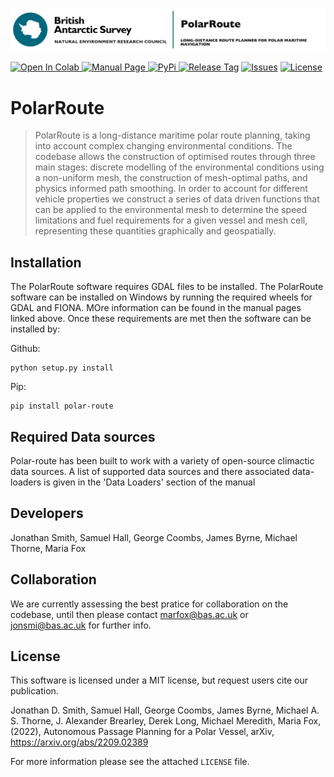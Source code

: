 ![](logo.jpg)

<a href="https://colab.research.google.com/drive/12D-CN10X7xAcXn_df0zNLHtdiiXxZVkz?usp=sharing"><img src="https://colab.research.google.com/assets/colab-badge.svg" alt="Open In Colab" alt="Colab">
<a href="https://antarctica.github.io/PolarRoute/"><img src="https://img.shields.io/badge/Manual%20-github.io%2FPolarRoute%2F-red" alt="Manual Page">
<a href="https://pypi.org/project/polar-route/"><img src="https://img.shields.io/pypi/v/polar-route" alt="PyPi">
<a href="https://github.com/antarctica/PolarRoute/tags"><img src="https://img.shields.io/github/v/tag/antarctica/PolarRoute" alt="Release Tag"></a>
<a href="https://github.com/antarctica/PolarRoute/issues"><img src="https://img.shields.io/github/issues/antarctica/PolarRoute" alt="Issues"></a>
<a href="https://github.com/antarctica/PolarRoute/blob/main/LICENSE"><img src="https://img.shields.io/github/license/antarctica/PolarRoute" alt="License"></a>

# PolarRoute
> PolarRoute is a long-distance maritime polar route planning, taking into account complex changing environmental conditions. The codebase allows the construction of optimised routes through three main stages: discrete modelling of the environmental conditions using a non-uniform mesh, the construction of mesh-optimal paths, and physics informed path smoothing. In order to account for different vehicle properties we construct a series of data driven functions that can be applied to the environmental mesh to determine the speed limitations and fuel requirements for a given vessel and mesh cell, representing these quantities graphically and geospatially.

## Installation
The PolarRoute software requires GDAL files to be installed. The PolarRoute software can be installed on Windows by running the required wheels for GDAL and FIONA. MOre information can be found in the manual pages linked above. Once these requirements are met then the software can be installed by:

Github:
```
python setup.py install
```

 Pip: 
```
pip install polar-route
```

## Required Data sources
Polar-route has been built to work with a variety of open-source climactic data sources. 
A list of supported data sources and there associated data-loaders is given in the 
'Data Loaders' section of the manual

## Developers
Jonathan Smith, Samuel Hall, George Coombs, James Byrne,  Michael Thorne, Maria Fox

## Collaboration
We are currently assessing the best pratice for collaboration on the codebase, until then please contact [marfox@bas.ac.uk](marfox@bas.ac.uk) or [jonsmi@bas.ac.uk](jonsmi@bas.ac.uk) for further info.


## License
This software is licensed under a MIT license, but request users cite our publication.  

Jonathan D. Smith, Samuel Hall, George Coombs, James Byrne, Michael A. S. Thorne,  J. Alexander Brearley, Derek Long, Michael Meredith, Maria Fox,  (2022), Autonomous Passage Planning for a Polar Vessel, arXiv, https://arxiv.org/abs/2209.02389

For more information please see the attached ``LICENSE`` file. 

[version]: https://img.shields.io/PolarRoute/v/datadog-metrics.svg?style=flat-square
[downloads]: https://img.shields.io/PolarRoute/dm/datadog-metrics.svg?style=flat-square
